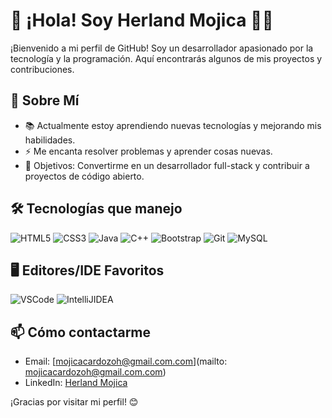 # 👋 ¡Hola! Soy Herland Mojica 🙋🏻

¡Bienvenido a mi perfil de GitHub! Soy un desarrollador apasionado por la tecnología y la programación. Aquí encontrarás algunos de mis proyectos y contribuciones.

## 🚀 Sobre Mí

- 📚 Actualmente estoy aprendiendo nuevas tecnologías y mejorando mis habilidades.
- ⚡ Me encanta resolver problemas y aprender cosas nuevas.
- 🎯 Objetivos: Convertirme en un desarrollador full-stack y contribuir a proyectos de código abierto.

## 🛠️ Tecnologías que manejo

![HTML5](https://img.shields.io/badge/HTML5-E34F26?style=for-the-badge&logo=html5&logoColor=white)
![CSS3](https://img.shields.io/badge/CSS3-1572B6?style=for-the-badge&logo=css3&logoColor=white)
![Java](https://img.shields.io/badge/Java-007396?style=for-the-badge&logo=java&logoColor=white)
![C++](https://img.shields.io/badge/C++-00599C?style=for-the-badge&logo=cplusplus&logoColor=white)
![Bootstrap](https://img.shields.io/badge/Bootstrap-563D7C?style=for-the-badge&logo=bootstrap&logoColor=white)
![Git](https://img.shields.io/badge/Git-F05032?style=for-the-badge&logo=git&logoColor=white)
![MySQL](https://img.shields.io/badge/MySQL-4479A1?style=for-the-badge&logo=mysql&logoColor=white)

## 🖥️ Editores/IDE Favoritos

![VSCode](https://img.shields.io/badge/VS%20Code-007ACC?style=for-the-badge&logo=visual-studio-code&logoColor=white)
![IntelliJIDEA](https://img.shields.io/badge/IntelliJ%20IDEA-000000?style=for-the-badge&logo=intellij-idea&logoColor=white)


## 📫 Cómo contactarme

- Email: [mojicacardozoh@gmail.com.com](mailto: mojicacardozoh@gmail.com.com)
- LinkedIn: [Herland Mojica](https://www.linkedin.com/in/herlandmojica/)

¡Gracias por visitar mi perfil! 😊

